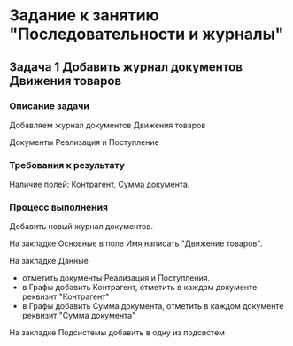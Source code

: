 # Задание к занятию "Последовательности и журналы"

## Задача 1 Добавить журнал документов Движения товаров

### Описание задачи

Добавляем журнал документов Движения товаров

Документы Реализация и Поступление

### Требования к результату

Наличие полей: Контрагент, Сумма документа.

### Процесс выполнения

Добавить новый журнал документов.

На закладке Основные в поле Имя написать "Движение товаров".

На закладке Данные 
- отметить документы Реализация и Поступления.
- в Графы добавить Контрагент, отметить в каждом документе реквизит "Контрагент"
- в Графы добавить Сумма документа, отметить в каждом документе реквизит "Сумма документа"

На закладке Подсистемы добавить в одну из подсистем
